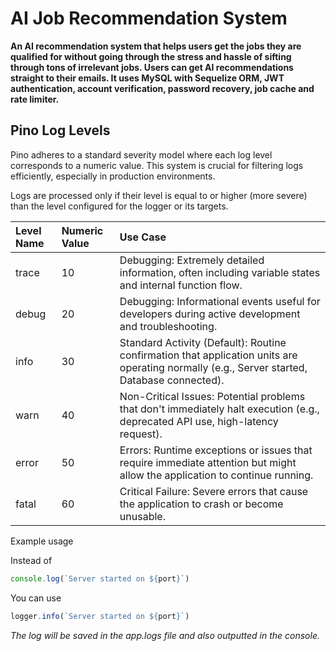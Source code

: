 # AI Job Recommendation System

**An AI recommendation system that helps users get the jobs they are qualified for without going through the stress and hassle of sifting through tons of irrelevant jobs. Users can get AI recommendations straight to their emails. It uses MySQL with Sequelize ORM, JWT authentication, account verification, password recovery, job cache and rate limiter.**

 ## Pino Log Levels
Pino adheres to a standard severity model where each log level corresponds to a numeric value. This system is crucial for filtering logs efficiently, especially in production environments.

Logs are processed only if their level is equal to or higher (more severe) than the level configured for the logger or its targets.

| Level Name | Numeric Value | Use Case |
| :--- | :--- | :--- |
| trace	| 10	| Debugging: Extremely detailed information, often including variable states and internal function flow. |
| debug	| 20	| Debugging: Informational events useful for developers during active development and troubleshooting. |
| info	| 30	| Standard Activity (Default): Routine confirmation that application units are operating normally (e.g., Server started, Database connected). |
| warn	| 40	| Non-Critical Issues: Potential problems that don't immediately halt execution (e.g., deprecated API use, high-latency request). |
| error	| 50	| Errors: Runtime exceptions or issues that require immediate attention but might allow the application to continue running. | 
| fatal	| 60	| Critical Failure: Severe errors that cause the application to crash or become unusable. | 


Example usage

Instead of 
```javascript
console.log(`Server started on ${port}`)
```
You can use

```javascript
logger.info(`Server started on ${port}`)
```
*The log will be saved in the app.logs file and also outputted in the console.*

